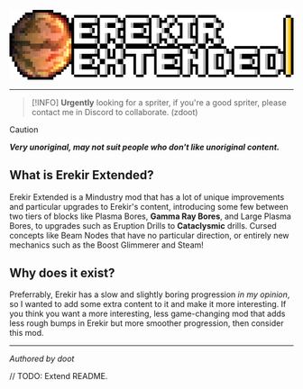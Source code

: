 ![logo](https://github.com/gh-doot/erekir-extended/blob/d74e5d817e69401c057025cf25c5d91ab31887d4/githubrepository/pixil-frame-0%20(3).png)

---
> [!INFO]
> __Urgently__ looking for a spriter, if you're a good spriter, please contact me in Discord to collaborate. (zdoot)

> [!CAUTION]
> ***Very unoriginal, may not suit people who don't like unoriginal content.***

## What is Erekir Extended?
Erekir Extended is a Mindustry mod that has a lot of unique improvements and particular upgrades to Erekir's content, introducing some few between two tiers of blocks like Plasma Bores, **Gamma Ray Bores**, and Large Plasma Bores, to upgrades such as Eruption Drills to **Cataclysmic** drills. Cursed concepts like Beam Nodes that have no particular direction, or entirely new mechanics such as the Boost Glimmerer and Steam!

## Why does it exist?
Preferrably, Erekir has a slow and slightly boring progression *in my opinion*, so I wanted to add some extra content to it and make it more interesting. If you think you want a more interesting, less game-changing mod that adds less rough bumps in Erekir but more smoother progression, then consider this mod.

---

*Authored by doot*

// TODO: Extend README.
